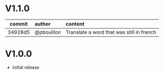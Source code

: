 # V1.1.0

| commit | author | content |
|:------:|:-------|:-------|
|34928d5 | @pbouillon | Translate a word that was still in french |


# V1.0.0

- Initial release
